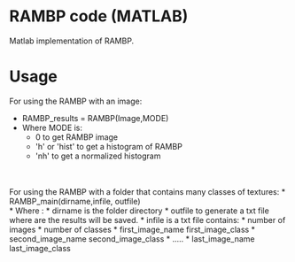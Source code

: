 # RAMBP code (MATLAB)

Matlab implementation of RAMBP.

# Usage

For using the RAMBP with an image:
* RAMBP_results = RAMBP(Image,MODE)
* Where MODE is: 
  * 0  to get RAMBP image
  * 'h' or 'hist'  to get a histogram of RAMBP 
  * 'nh'           to get a normalized histogram
       
       
<br/>
<br/>
For using the RAMBP with a folder that contains many classes of textures:
* RAMBP_main(dirname,infile, outfile)<br/>
* Where :
  * dirname is the folder directory
  * outfile to generate a txt file where are the results will be saved.
  * infile is a txt file contains:
    * number of images
    * number of classes
    * first_image_name first_image_class
    * second_image_name second_image_class
    * .....        
    * last_image_name last_image_class
       
